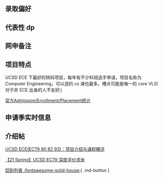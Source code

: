## 录取偏好

## 代表性 dp

## 网申备注

## 项目特点

UCSD ECE 下最好的转码项目，每年有不少科班选手申请，项目名称为 Computer Engineering，可以选的 cs 课也最多。槽点可能是唯一的 core VLSI 对于非 ECE 出身的人不友好;\

[官方Admission/Enrollment/Placement统计](https://ir.ucsd.edu/grad/index.html)

## 申请季实时信息

## 介绍帖
[UCSD ECE(EC79 80 82 93)：项目介绍与课程横评](https://www.1point3acres.com/bbs/thread-981628-1-1.html)

[【21 Spring】UCSD EC79 深度评价求米](https://www.1point3acres.com/bbs/thread-872283-1-1.html)

[回到列表 :fontawesome-solid-house:](grade.md){ .md-button }
